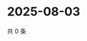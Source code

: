 # 2025-08-03

共 0 条

<!-- BEGIN ZHIHUQUESTIONS -->
<!-- 最后更新时间 Sun Aug 03 2025 11:44:16 GMT+0800 (China Standard Time) -->

<!-- END ZHIHUQUESTIONS -->

